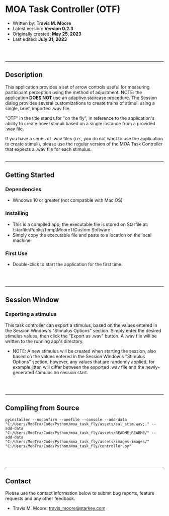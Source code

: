 # **MOA Task Controller (OTF)**

- Written by: **Travis M. Moore**
- Latest version: **Version 0.2.3**
- Originally created: **May 25, 2023**
- Last edited: **July 31, 2023**
<br>
<br>

---

## Description
This application provides a set of arrow controls useful for measuring participant perception using the method of adjustment. NOTE: the application <strong>DOES NOT</strong> use an adaptive staircase procedure. The Session dialog provides several customizations to create trains of stimuli using a single, brief, imported .wav file. 

"OTF" in the title stands for "on the fly", in reference to the application's ability to create novel stimuli based on a single instance from a provided .wav file.

If you have a series of .wav files (i.e., you do not want to use the application to create stimuli), please use the regular version of the MOA Task Controller that expects a .wav file for each stimulus.
<br>
<br>

---

## Getting Started

### Dependencies

- Windows 10 or greater (not compatible with Mac OS)

### Installing

- This is a compiled app; the executable file is stored on Starfile at: \\starfile\Public\Temp\MooreT\Custom Software
- Simply copy the executable file and paste to a location on the local machine

### First Use
- Double-click to start the application for the first time.
<br>
<br>

---

## Session Window

### Exporting a stimulus
This task controller can export a stimulus, based on the values entered in the Session Window's "Stimulus Options" section. Simply enter the desired stimulus values, then click the "Export as .wav" button. A .wav file will be written to the running app's directory. 

- NOTE: A new stimulus will be created when starting the session, also based on the values entered in the Session Window's "Stimulus Options" section; however, any values that are randomly applied, for example jitter, will differ between the exported .wav file and the newly-generated stimulus on session start. 
<br>
<br>

---

## Compiling from Source
```
pyinstaller --noconfirm --onefile --console --add-data "C:/Users/MooTra/Code/Python/moa_task_fly/assets/cal_stim.wav;." --add-data "C:/Users/MooTra/Code/Python/moa_task_fly/assets/README;README/" --add-data "C:/Users/MooTra/Code/Python/moa_task_fly/assets/images;images/"  "C:/Users/MooTra/Code/Python/moa_task_fly/controller.py"
```
<br>
<br>

---

## Contact
Please use the contact information below to submit bug reports, feature requests and any other feedback.

- Travis M. Moore: travis_moore@starkey.com
